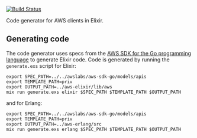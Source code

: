 [![Build Status](https://travis-ci.org/jkakar/aws-codegen.svg?branch=master)](https://travis-ci.org/jkakar/aws-codegen)

Code generator for AWS clients in Elixir.

## Generating code

The code generator uses specs from the
[AWS SDK for the Go programming language](https://github.com/aws/aws-sdk-go)
to generate Elixir code.  Code is generated by running the `generate.exs`
script for Elixir:

```
export SPEC_PATH=../../awslabs/aws-sdk-go/models/apis
export TEMPLATE_PATH=priv
export OUTPUT_PATH=../aws-elixir/lib/aws
mix run generate.exs elixir $SPEC_PATH $TEMPLATE_PATH $OUTPUT_PATH
```

and for Erlang:

```
export SPEC_PATH=../../awslabs/aws-sdk-go/models/apis
export TEMPLATE_PATH=priv
export OUTPUT_PATH=../aws-erlang/src
mix run generate.exs erlang $SPEC_PATH $TEMPLATE_PATH $OUTPUT_PATH
```
